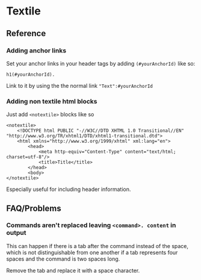 # Textile #

## Reference ##

### Adding anchor links ###

Set your anchor links in your header tags by adding `(#yourAnchorId)`
like so:

    h1(#yourAnchorId). 

Link to it by using the the normal link `"Text":#yourAnchorId`

### Adding non textile html blocks ###

Just add `<notextile>` blocks like so

    <notextile>
    	<!DOCTYPE html PUBLIC "-//W3C//DTD XHTML 1.0 Transitional//EN" "http://www.w3.org/TR/xhtml1/DTD/xhtml1-transitional.dtd">
    	<html xmlns="http://www.w3.org/1999/xhtml" xml:lang="en">
    		<head>
    			<meta http-equiv="Content-Type" content="text/html; charset=utf-8"/>
    			<title>Title</title>
    		</head>
    		<body>
    </notextile>

Especially useful for including header information.

## FAQ/Problems ##

### Commands aren't replaced leaving `<command>. content` in output ###

This can happen if there is a tab after the command instead of the
space, which is not distinguishable from one another if a tab
represents four spaces and the command is two spaces long.

Remove the tab and replace it with a space character.
